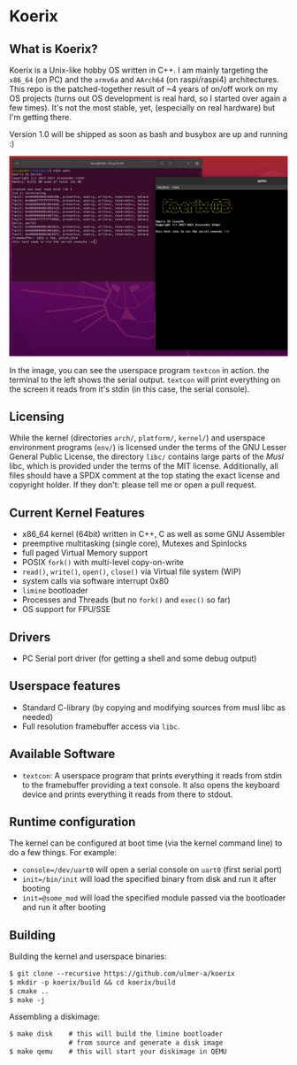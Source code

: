 # Koerix

## What is Koerix?
Koerix is a Unix-like hobby OS written in C++. I am mainly targeting the
`x86_64` (on PC) and the `armv6a` and `AArch64` (on raspi/raspi4) architectures.
This repo is the patched-together result of ~4 years of on/off work on my
OS projects (turns out OS development is real hard, so I started over again
a few times). It's not the most stable, yet, (especially on real hardware) but I'm
getting there.

Version 1.0 will be shipped as soon as bash and busybox are up and running :)

![Screenshot](screenshot.png)

In the image, you can see the userspace program `textcon` in action. the terminal
to the left shows the serial output. `textcon` will print everything on the screen
it reads from it's stdin (in this case, the serial console).

## Licensing
While the kernel (directories `arch/`, `platform/`, `kernel/`) and userspace environment
programs (`env/`) is licensed under the terms of the GNU Lesser General Public License,
the directory `libc/` contains large parts of the *Musl* libc, which is provided under
the terms of the MIT license. Additionally, all files should have a SPDX comment at the top
stating the exact license and copyright holder. If they don't: please tell me or open
a pull request.

## Current Kernel Features
* x86_64 kernel (64bit) written in C++, C as well as some GNU Assembler
* preemptive multitasking (single core), Mutexes and Spinlocks
* full paged Virtual Memory support
* POSIX `fork()` with multi-level copy-on-write
* `read()`, `write()`, `open()`, `close()` via Virtual file system (WIP)
* system calls via software interrupt 0x80
* `limine` bootloader
* Processes and Threads (but no `fork()` and `exec()` so far)
* OS support for FPU/SSE

## Drivers
* PC Serial port driver (for getting a shell and some debug output)

## Userspace features
* Standard C-library (by copying and modifying sources from musl libc as needed)
* Full resolution framebuffer access via `libc`.

## Available Software
* `textcon`: A userspace program that prints everything it reads from stdin to the
framebuffer providing a text console. It also opens the keyboard device and prints
everything it reads from there to stdout.

## Runtime configuration
The kernel can be configured at boot time (via the kernel command line) 
to do a few things. For example:
* `console=/dev/uart0` will open a serial console on `uart0` (first serial port)
* `init=/bin/init` will load the specified binary from disk and run it after booting
* `init=@some_mod` will load the specified module passed via the bootloader and run it after booting

## Building
Building the kernel and userspace binaries:
```
$ git clone --recursive https://github.com/ulmer-a/koerix
$ mkdir -p koerix/build && cd koerix/build
$ cmake ..
$ make -j
```

Assembling a diskimage:
```
$ make disk    # this will build the limine bootloader
               # from source and generate a disk image
$ make qemu    # this will start your diskimage in QEMU
```
